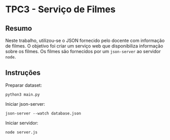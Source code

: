 # TPC3 - Serviço de Filmes

## Resumo

Neste trabalho, utilizou-se o JSON [](filmes.json) fornecido pelo docente com informação de filmes. O objetivo foi criar um serviço web que disponibiliza informação sobre os filmes. Os filmes são fornecidos por um `json-server` ao servidor `node`.

## Instruções 

Preparar dataset:

```code
python3 main.py
```

Iniciar json-server:

```code
json-server --watch database.json
```

Iniciar servidor:

```code
node server.js
```